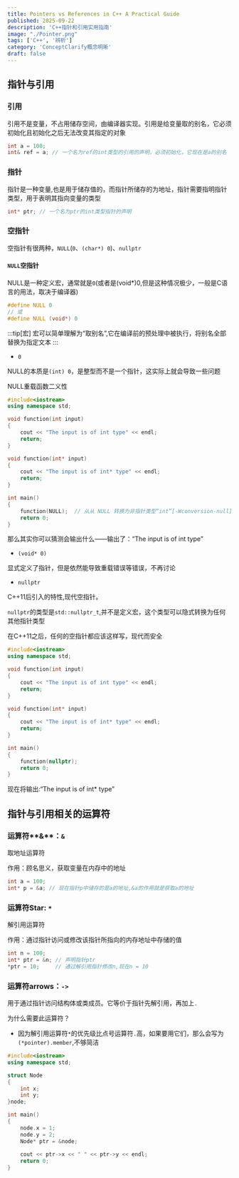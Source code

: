 ```yaml
---
title: Pointers vs References in C++ A Practical Guide
published: 2025-09-22
description: 'C++指针和引用实用指南'
image: "./Pointer.png"
tags: ['C++', '辨析']
category: 'ConceptClarify概念明晰'
draft: false 
---
```


## 指针与引用

### 引用

引用不是变量，不占用储存空间，由编译器实现。引用是给变量取的别名，它必须初始化且初始化之后无法改变其指定的对象

```cpp
int a = 100;
int& ref = a; // 一个名为ref的int类型的引用的声明，必须初始化，它现在是a的别名
```

### 指针

指针是一种变量,也是用于储存值的，而指针所储存的为地址，指针需要指明指针类型，用于表明其指向变量的类型

```cpp
int* ptr; // 一个名为ptr的int类型指针的声明
```

### 空指针

空指针有很两种，`NULL`(`0`、`(char*) 0`)、`nullptr`

#### `NULL`空指针

NULL是一种定义宏，通常就是`0`(或者是(void*)0,但是这种情况极少，一般是C语言的用法，取决于编译器)

```cpp
#define NULL 0
// 或
#define NULL (void*) 0
```

:::tip[宏]
宏可以简单理解为“取别名”,它在编译前的预处理中被执行，将别名全部替换为指定文本
:::

- `0`

NULL的本质是`(int) 0`，是整型而不是一个指针，这实际上就会导致一些问题

NULL重载函数二义性

```cpp
#include<iostream>
using namespace std;

void function(int input)
{
    cout << "The input is of int type" << endl;
    return;
}

void function(int* input)
{
    cout << "The input is of int* type" << endl;
    return;
}

int main()
{
    function(NULL);  // 从从 NULL 转换为非指针类型“int”[-Wconversion-null]
    return 0;    
}
```

那么其实你可以猜测会输出什么——输出了：“The input is of int type”

- `(void* 0)`

显式定义了指针，但是依然能导致重载错误等错误，不再讨论

- `nullptr`

C++11后引入的特性,现代空指针。

`nullptr`的类型是`std::nullptr_t`,并不是定义宏，这个类型可以隐式转换为任何其他指针类型

在C++11之后，任何的空指针都应该这样写，现代而安全

```cpp
#include<iostream>
using namespace std;

void function(int input)
{
    cout << "The input is of int type" << endl;
    return;
}

void function(int* input)
{
    cout << "The input is of int* type" << endl;
    return;
}

int main()
{
    function(nullptr);
    return 0;    
}
```

现在将输出:“The input is of int* type”

## 指针与引用相关的运算符

### 运算符**&**：`&`

取地址运算符

作用：顾名思义，获取变量在内存中的地址

```cpp
int a = 100;
int* p = &a; // 现在指针p中储存的是a的地址,&a的作用就是获取a的地址
```

### 运算符**Star**: `*`

解引用运算符

作用：通过指针访问或修改该指针所指向的内存地址中存储的值

```cpp
int n = 100;
int* ptr = &n; // 声明指针ptr
*ptr = 10;     // 通过解引用指针修改n,现在n = 10
```

### 运算符**arrows**：`->`

用于通过指针访问结构体或类成员。它等价于指针先解引用，再加上`.`

为什么需要此运算符？

- 因为解引用运算符`*`的优先级比点号运算符`.`高，如果要用它们，那么会写为`(*pointer).member`,不够简洁

```cpp
#include<iostream>
using namespace std;

struct Node
{
    int x;
    int y;
}node;

int main()
{
    node.x = 1;
    node.y = 2;    
    Node* ptr = &node;
    
    cout << ptr->x << " " << ptr->y << endl;
    return 0;    
}
```
